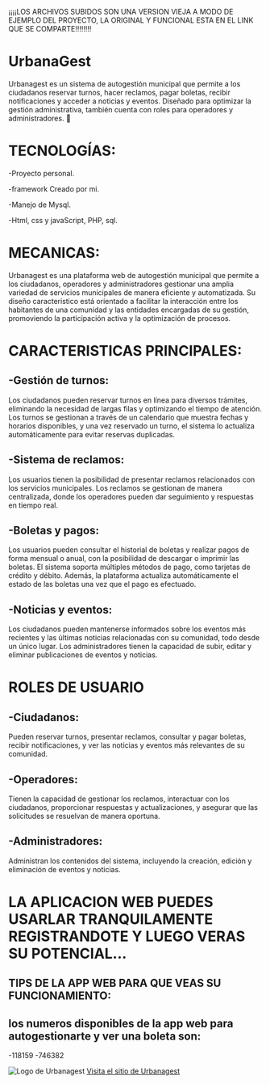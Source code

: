 ¡¡¡¡LOS ARCHIVOS SUBIDOS SON UNA VERSION VIEJA A MODO DE EJEMPLO DEL PROYECTO, LA ORIGINAL Y FUNCIONAL ESTA EN EL LINK QUE SE COMPARTE!!!!!!!!

# UrbanaGest

Urbanagest es un sistema de autogestión municipal que permite a los ciudadanos reservar turnos, hacer reclamos, pagar boletas, recibir notificaciones y acceder a noticias y eventos. Diseñado para optimizar la gestión administrativa, también cuenta con roles para operadores y administradores. 🚀


# TECNOLOGÍAS:

-Proyecto personal.

-framework Creado por mi.

-Manejo de Mysql.

-Html, css y javaScript, PHP, sql.

# MECANICAS:

Urbanagest es una plataforma web de autogestión municipal que permite a los ciudadanos, operadores y administradores gestionar una amplia variedad de servicios municipales de manera eficiente y automatizada. Su diseño caracteristico está orientado a facilitar la interacción entre los habitantes de una comunidad y las entidades encargadas de su gestión, promoviendo la participación activa y la optimización de procesos.

# CARACTERISTICAS PRINCIPALES:

## -Gestión de turnos:
Los ciudadanos pueden reservar turnos en línea para diversos trámites, eliminando la necesidad de largas filas y optimizando el tiempo de atención. Los turnos se gestionan a través de un calendario que muestra fechas y horarios disponibles, y una vez reservado un turno, el sistema lo actualiza automáticamente para evitar reservas duplicadas.

## -Sistema de reclamos: 
Los usuarios tienen la posibilidad de presentar reclamos relacionados con los servicios municipales. Los reclamos se gestionan de manera centralizada, donde los operadores pueden dar seguimiento y respuestas en tiempo real. 

## -Boletas y pagos:
Los usuarios pueden consultar el historial de boletas y realizar pagos de forma mensual o anual, con la posibilidad de descargar o imprimir las boletas. El sistema soporta múltiples métodos de pago, como tarjetas de crédito y débito. Además, la plataforma actualiza automáticamente el estado de las boletas una vez que el pago es efectuado.

## -Noticias y eventos: 
Los ciudadanos pueden mantenerse informados sobre los eventos más recientes y las últimas noticias relacionadas con su comunidad, todo desde un único lugar. Los administradores tienen la capacidad de subir, editar y eliminar publicaciones de eventos y noticias.


# ROLES DE USUARIO

## -Ciudadanos:
Pueden reservar turnos, presentar reclamos, consultar y pagar boletas, recibir notificaciones, y ver las noticias y eventos más relevantes de su comunidad.

## -Operadores:
Tienen la capacidad de gestionar los reclamos, interactuar con los ciudadanos, proporcionar respuestas y actualizaciones, y asegurar que las solicitudes se resuelvan de manera oportuna.

## -Administradores:
Administran los contenidos del sistema, incluyendo la creación, edición y eliminación de eventos y noticias.

# LA APLICACION WEB PUEDES USARLAR TRANQUILAMENTE REGISTRANDOTE Y LUEGO VERAS SU POTENCIAL... 

## TIPS DE LA APP WEB PARA QUE VEAS SU FUNCIONAMIENTO:

## los numeros disponibles de la app web para autogestionarte y ver una boleta son:
-118159
-746382


![Logo de Urbanagest](https://urbanagest.tecnica3.com.ar/img/system/UrbanaGest%20(3).png)
[Visita el sitio de Urbanagest](https://urbanagest.tecnica3.com.ar/)
